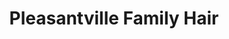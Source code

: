 ---
title: "Pleasantville Family Hair"
url: /pleasantville/pleasantville-family-hair/
shop: Friseur
---